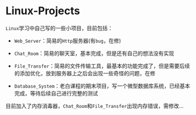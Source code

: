 # Linux-Projects

`Linux`学习中自己写的一些小项目，目前包括：

- `Web_Server`：简易的`Http`服务器(有`bug`，在修)

- `Chat_Room`：简易的聊天室，基本完成，但是还有自己的想法没有实现

- `File_Transfer`：简易的文件传输工具，最基本的功能完成了，但是需要后续的添加优化，放到服务器上之后会出现一些奇怪的问题，在修

- `Database_System`：老白课程的期末项目，写一个微型数据库系统，已经基本完成，等待后续自己进行完整的测试

目前加入了内存消毒器，`Chat_Room`和`File_Transfer`出现内存错误，需修改...

